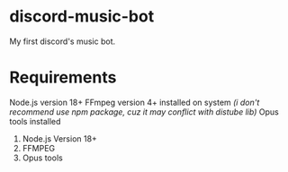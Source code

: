 # discord-music-bot
My first discord's music bot.

# Requirements

Node.js version 18+
FFmpeg version 4+ installed on system *(i don't recommend use npm package, cuz it may conflict with distube lib)*
Opus tools installed
<ol>
  <li>Node.js Version 18+</li>
  <li>FFMPEG</li>
  <li>Opus tools</li>
</ol>
